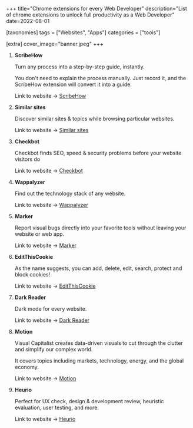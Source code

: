 +++
title="Chrome extensions for every Web Developer"
description="List of chrome extensions to unlock full productivity as a Web Developer"
date=2022-08-01

[taxonomies]
tags = ["Websites", "Apps"]
categories = ["tools"]

[extra]
cover_image="banner.jpeg"
+++

1.  **ScribeHow**
    
    Turn any process into a step-by-step guide, instantly.

    You don't need to explain the process manually. Just record it, and the ScribeHow extension will convert it into a guide.
    
    Link to website -> [ScribeHow](scribe.how/chrome)

2. **Similar sites**

    Discover similar sites & topics while browsing particular websites.

    Link to website -> [Similar sites](https://similarsites.com)

    
3. **Checkbot**

    Checkbot finds SEO, speed & security problems before your website visitors do
    
    Link to website -> [Checkbot](https://checkbot.io)

    
4. **Wappalyzer**

    Find out the technology stack of any website.

    Link to website -> [Wappalyzer](wappalyzer.com)

    
5. **Marker**

    Report visual bugs directly into your favorite tools without leaving your website or web app.

    Link to website -> [Marker](marker.io)

    
6. **EditThisCookie**

    As the name suggests, you can add, delete, edit, search, protect and block cookies!

    Link to website -> [EditThisCookie](editthiscookie.com)

    
7. **Dark Reader**

    Dark mode for every website.

    Link to website -> [Dark Reader](darkreader.org)

    
8. **Motion**

    Visual Capitalist creates data-driven visuals to cut through the clutter and simplify our complex world.

    It covers topics including markets, technology, energy, and the global economy. 

    Link to website -> [Motion](https://chrome.google.com/webstore/detail/motion-devtools/mnbliiaiiflhmnndmoidhddombbmgcdk)

    
9.  **Heurio**

    Perfect for UX check, design & development review, heuristic evaluation, user testing, and more.

    Link to website -> [Heurio](https://heurio.co)

    